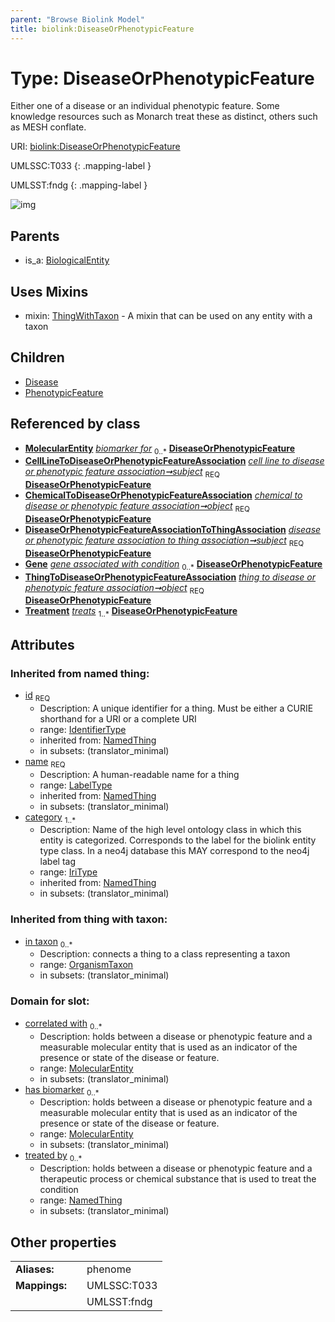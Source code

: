 ```yaml
---
parent: "Browse Biolink Model"
title: biolink:DiseaseOrPhenotypicFeature
---
```


# Type: DiseaseOrPhenotypicFeature


Either one of a disease or an individual phenotypic feature. Some knowledge resources such as Monarch treat these as distinct, others such as MESH conflate.

URI: [biolink:DiseaseOrPhenotypicFeature](https://w3id.org/biolink/vocab/DiseaseOrPhenotypicFeature)

UMLSSC:T033
{: .mapping-label }

UMLSST:fndg
{: .mapping-label }

![img](http://yuml.me/diagram/nofunky;dir:TB/class/\[OrganismTaxon]<in%20taxon%200..*-%20\[DiseaseOrPhenotypicFeature&#124;id(i):identifier_type;name(i):label_type;category(i):iri_type%20%2B],%20\[CellLineToDiseaseOrPhenotypicFeatureAssociation]-%20subject%201..1>\[DiseaseOrPhenotypicFeature],%20\[ChemicalToDiseaseOrPhenotypicFeatureAssociation]-%20object%201..1>\[DiseaseOrPhenotypicFeature],%20\[DiseaseOrPhenotypicFeatureAssociationToThingAssociation]-%20subject%201..1>\[DiseaseOrPhenotypicFeature],%20\[ThingToDiseaseOrPhenotypicFeatureAssociation]-%20object%201..1>\[DiseaseOrPhenotypicFeature],%20\[DiseaseOrPhenotypicFeature]uses%20-.->\[ThingWithTaxon],%20\[DiseaseOrPhenotypicFeature]^-\[PhenotypicFeature],%20\[DiseaseOrPhenotypicFeature]^-\[Disease],%20\[BiologicalEntity]^-\[DiseaseOrPhenotypicFeature])

## Parents

 *  is_a: [BiologicalEntity](BiologicalEntity.md)

## Uses Mixins

 *  mixin: [ThingWithTaxon](ThingWithTaxon.md) - A mixin that can be used on any entity with a taxon

## Children

 * [Disease](Disease.md)
 * [PhenotypicFeature](PhenotypicFeature.md)

## Referenced by class

 *  **[MolecularEntity](MolecularEntity.md)** *[biomarker for](biomarker_for.md)*  <sub>0..*</sub>  **[DiseaseOrPhenotypicFeature](DiseaseOrPhenotypicFeature.md)**
 *  **[CellLineToDiseaseOrPhenotypicFeatureAssociation](CellLineToDiseaseOrPhenotypicFeatureAssociation.md)** *[cell line to disease or phenotypic feature association➞subject](cell_line_to_disease_or_phenotypic_feature_association_subject.md)*  <sub>REQ</sub>  **[DiseaseOrPhenotypicFeature](DiseaseOrPhenotypicFeature.md)**
 *  **[ChemicalToDiseaseOrPhenotypicFeatureAssociation](ChemicalToDiseaseOrPhenotypicFeatureAssociation.md)** *[chemical to disease or phenotypic feature association➞object](chemical_to_disease_or_phenotypic_feature_association_object.md)*  <sub>REQ</sub>  **[DiseaseOrPhenotypicFeature](DiseaseOrPhenotypicFeature.md)**
 *  **[DiseaseOrPhenotypicFeatureAssociationToThingAssociation](DiseaseOrPhenotypicFeatureAssociationToThingAssociation.md)** *[disease or phenotypic feature association to thing association➞subject](disease_or_phenotypic_feature_association_to_thing_association_subject.md)*  <sub>REQ</sub>  **[DiseaseOrPhenotypicFeature](DiseaseOrPhenotypicFeature.md)**
 *  **[Gene](Gene.md)** *[gene associated with condition](gene_associated_with_condition.md)*  <sub>0..*</sub>  **[DiseaseOrPhenotypicFeature](DiseaseOrPhenotypicFeature.md)**
 *  **[ThingToDiseaseOrPhenotypicFeatureAssociation](ThingToDiseaseOrPhenotypicFeatureAssociation.md)** *[thing to disease or phenotypic feature association➞object](thing_to_disease_or_phenotypic_feature_association_object.md)*  <sub>REQ</sub>  **[DiseaseOrPhenotypicFeature](DiseaseOrPhenotypicFeature.md)**
 *  **[Treatment](Treatment.md)** *[treats](treats.md)*  <sub>1..*</sub>  **[DiseaseOrPhenotypicFeature](DiseaseOrPhenotypicFeature.md)**

## Attributes


### Inherited from named thing:

 * [id](id.md)  <sub>REQ</sub>
    * Description: A unique identifier for a thing. Must be either a CURIE shorthand for a URI or a complete URI
    * range: [IdentifierType](types/IdentifierType.md)
    * inherited from: [NamedThing](NamedThing.md)
    * in subsets: (translator_minimal)
 * [name](name.md)  <sub>REQ</sub>
    * Description: A human-readable name for a thing
    * range: [LabelType](types/LabelType.md)
    * inherited from: [NamedThing](NamedThing.md)
    * in subsets: (translator_minimal)
 * [category](category.md)  <sub>1..*</sub>
    * Description: Name of the high level ontology class in which this entity is categorized. Corresponds to the label for the biolink entity type class. In a neo4j database this MAY correspond to the neo4j label tag
    * range: [IriType](types/IriType.md)
    * inherited from: [NamedThing](NamedThing.md)
    * in subsets: (translator_minimal)

### Inherited from thing with taxon:

 * [in taxon](in_taxon.md)  <sub>0..*</sub>
    * Description: connects a thing to a class representing a taxon
    * range: [OrganismTaxon](OrganismTaxon.md)
    * in subsets: (translator_minimal)

### Domain for slot:

 * [correlated with](correlated_with.md)  <sub>0..*</sub>
    * Description: holds between a disease or phenotypic feature and a measurable molecular entity that is used as an indicator of the presence or state of the disease or feature.
    * range: [MolecularEntity](MolecularEntity.md)
    * in subsets: (translator_minimal)
 * [has biomarker](has_biomarker.md)  <sub>0..*</sub>
    * Description: holds between a disease or phenotypic feature and a measurable molecular entity that is used as an indicator of the presence or state of the disease or feature.
    * range: [MolecularEntity](MolecularEntity.md)
    * in subsets: (translator_minimal)
 * [treated by](treated_by.md)  <sub>0..*</sub>
    * Description: holds between a disease or phenotypic feature and a therapeutic process or chemical substance that is used to treat the condition
    * range: [NamedThing](NamedThing.md)
    * in subsets: (translator_minimal)

## Other properties

|  |  |  |
| --- | --- | --- |
| **Aliases:** | | phenome |
| **Mappings:** | | UMLSSC:T033 |
|  | | UMLSST:fndg |

